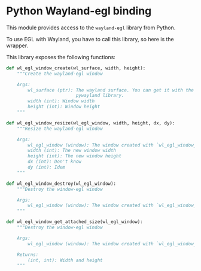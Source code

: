 # Python Wayland-egl binding

This module provides access to the `wayland-egl` library from Python.

To use EGL with Wayland, you have to call this library, so here is the wrapper.

This library exposes the following functions:

```python
def wl_egl_window_create(wl_surface, width, height):
    """Create the wayland-egl window

    Args:
        wl_surface (ptr): The wayland surface. You can get it with the
                          pywayland library.
        width (int): Window width
        height (int): Window height
    """

def wl_egl_window_resize(wl_egl_window, width, height, dx, dy):
    """Resize the wayland-egl window

    Args:
        wl_egl_window (window): The window created with `wl_egl_window_create`
        width (int): The new window width
        height (int): The new window height
        dx (int): Don't know
        dy (int): Idem
    """

def wl_egl_window_destroy(wl_egl_window):
    """Destroy the window-egl window

    Args:
        wl_egl_window (window): The window created with `wl_egl_window_create`
    """

def wl_egl_window_get_attached_size(wl_egl_window):
    """Destroy the window-egl window

    Args:
        wl_egl_window (window): The window created with `wl_egl_window_create`

    Returns:
        (int, int): Width and height
    """
```
